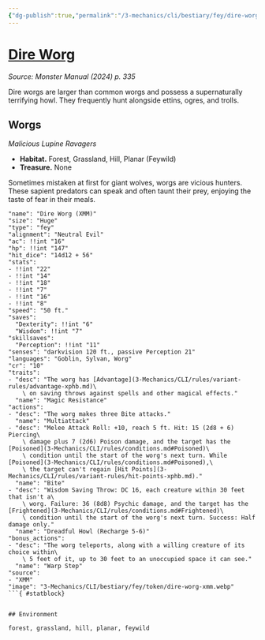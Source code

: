 ```yaml
---
{"dg-publish":true,"permalink":"/3-mechanics/cli/bestiary/fey/dire-worg-xmm/","tags":["ttrpg-cli/compendium/src/5e/xmm","ttrpg-cli/monster/cr/10","ttrpg-cli/monster/environment/feywild","ttrpg-cli/monster/environment/forest","ttrpg-cli/monster/environment/grassland","ttrpg-cli/monster/environment/hill","ttrpg-cli/monster/environment/planar","ttrpg-cli/monster/size/huge","ttrpg-cli/monster/type/fey"],"noteIcon":""}
---
```


# [Dire Worg](3-Mechanics\CLI\bestiary\fey/dire-worg-xmm.md)
*Source: Monster Manual (2024) p. 335*  

Dire worgs are larger than common worgs and possess a supernaturally terrifying howl. They frequently hunt alongside ettins, ogres, and trolls.

## Worgs

*Malicious Lupine Ravagers*

- **Habitat.** Forest, Grassland, Hill, Planar (Feywild)  
- **Treasure.** None  

Sometimes mistaken at first for giant wolves, worgs are vicious hunters. These sapient predators can speak and often taunt their prey, enjoying the taste of fear in their meals.

```statblock
"name": "Dire Worg (XMM)"
"size": "Huge"
"type": "fey"
"alignment": "Neutral Evil"
"ac": !!int "16"
"hp": !!int "147"
"hit_dice": "14d12 + 56"
"stats":
- !!int "22"
- !!int "14"
- !!int "18"
- !!int "7"
- !!int "16"
- !!int "8"
"speed": "50 ft."
"saves":
  "Dexterity": !!int "6"
  "Wisdom": !!int "7"
"skillsaves":
  "Perception": !!int "11"
"senses": "darkvision 120 ft., passive Perception 21"
"languages": "Goblin, Sylvan, Worg"
"cr": "10"
"traits":
- "desc": "The worg has [Advantage](3-Mechanics/CLI/rules/variant-rules/advantage-xphb.md)\
    \ on saving throws against spells and other magical effects."
  "name": "Magic Resistance"
"actions":
- "desc": "The worg makes three Bite attacks."
  "name": "Multiattack"
- "desc": "Melee Attack Roll: +10, reach 5 ft. Hit: 15 (2d8 + 6) Piercing\
    \ damage plus 7 (2d6) Poison damage, and the target has the [Poisoned](3-Mechanics/CLI/rules/conditions.md#Poisoned)\
    \ condition until the start of the worg's next turn. While [Poisoned](3-Mechanics/CLI/rules/conditions.md#Poisoned),\
    \ the target can't regain [Hit Points](3-Mechanics/CLI/rules/variant-rules/hit-points-xphb.md)."
  "name": "Bite"
- "desc": "Wisdom Saving Throw: DC 16, each creature within 30 feet that isn't a\
    \ worg. Failure: 36 (8d8) Psychic damage, and the target has the [Frightened](3-Mechanics/CLI/rules/conditions.md#Frightened)\
    \ condition until the start of the worg's next turn. Success: Half damage only."
  "name": "Dreadful Howl (Recharge 5-6)"
"bonus_actions":
- "desc": "The worg teleports, along with a willing creature of its choice within\
    \ 5 feet of it, up to 30 feet to an unoccupied space it can see."
  "name": "Warp Step"
"source":
- "XMM"
"image": "3-Mechanics/CLI/bestiary/fey/token/dire-worg-xmm.webp"
```{ #statblock}


## Environment

forest, grassland, hill, planar, feywild
